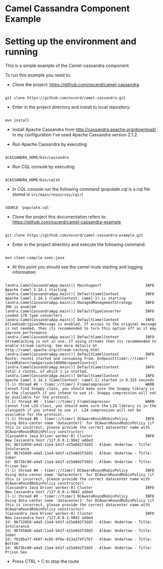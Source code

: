 # Camel Cassandra Component Example

# Setting up the environment and running

This is a simple example of the Camel-cassandra component.

To run this example you need to:

- Clone the project: https://github.com/oscerd/camel-cassandra

```shell

git clone https://github.com/oscerd/camel-cassandra.git

```

- Enter in the project directory and install to local repository: 

```shell

mvn install

```

- Install Apache Cassandra from http://cassandra.apache.org/download/ . In my configuration I've used Apache Cassandra version 2.1.2.

- Run Apache Cassandra by executing 

```shell

$CASSANDRA_HOME/bin/cassandra

```

- Run CQL console by executing 

```shell

$CASSANDRA_HOME/bin/cqlsh

```

- In CQL console run the following command (populate.cql is a cql file stored in `src/main/resources/cql/`)

```shell

SOURCE 'populate.cql'

```

- Clone the project this documentation refers to: https://github.com/oscerd/camel-cassandra-example

```shell

git clone https://github.com/oscerd/camel-cassandra-example.git

```

- Enter in the project directory and execute the following command:

```shell

mvn clean compile exec:java

```

- At this point you should see the camel route starting and logging information:

```shell

[andra.CamelCassandraApp.main()] MainSupport                    INFO  Apache Camel 2.14.1 starting
[andra.CamelCassandraApp.main()] DefaultCamelContext            INFO  Apache Camel 2.14.1 (CamelContext: camel-1) is starting
[andra.CamelCassandraApp.main()] ManagedManagementStrategy      INFO  JMX is enabled
[andra.CamelCassandraApp.main()] DefaultTypeConverter           INFO  Loaded 178 type converters
[andra.CamelCassandraApp.main()] DefaultCamelContext            INFO  AllowUseOriginalMessage is enabled. If access to the original message is not needed, then its recommended to turn this option off as it may improve performance.
[andra.CamelCassandraApp.main()] DefaultCamelContext            INFO  StreamCaching is not in use. If using streams then its recommended to enable stream caching. See more details at http://camel.apache.org/stream-caching.html
[andra.CamelCassandraApp.main()] DefaultCamelContext            INFO  Route: route1 started and consuming from: Endpoint[timer://timer?fixedRate=true&period=10000&repeatCount=1]
[andra.CamelCassandraApp.main()] DefaultCamelContext            INFO  Total 1 routes, of which 1 is started.
[andra.CamelCassandraApp.main()] DefaultCamelContext            INFO  Apache Camel 2.14.1 (CamelContext: camel-1) started in 0.325 seconds
[l-1) thread #0 - timer://timer] FrameCompressor                WARN  Cannot find Snappy class, you should make sure the Snappy library is in the classpath if you intend to use it. Snappy compression will not be available for the protocol.
[l-1) thread #0 - timer://timer] FrameCompressor                WARN  Cannot find LZ4 class, you should make sure the LZ4 library is in the classpath if you intend to use it. LZ4 compression will not be available for the protocol.
[l-1) thread #0 - timer://timer] DCAwareRoundRobinPolicy        INFO  Using data-center name 'datacenter1' for DCAwareRoundRobinPolicy (if this is incorrect, please provide the correct datacenter name with DCAwareRoundRobinPolicy constructor)
[Cassandra Java Driver worker-0] Cluster                        INFO  New Cassandra host /127.0.0.1:9042 added
Id: 9b732050-a4a5-11e4-b41f-e15e042f3dd3 - Album: Undertow - Title: Intolerance
Id: 9b7458d0-a4a5-11e4-b41f-e15e042f3dd3 - Album: Undertow - Title: Sober
Id: 9b73bc90-a4a5-11e4-b41f-e15e042f3dd3 - Album: Undertow - Title: Prison Sex
[l-1) thread #0 - timer://timer] DCAwareRoundRobinPolicy        INFO  Using data-center name 'datacenter1' for DCAwareRoundRobinPolicy (if this is incorrect, please provide the correct datacenter name with DCAwareRoundRobinPolicy constructor)
[Cassandra Java Driver worker-0] Cluster                        INFO  New Cassandra host /127.0.0.1:9042 added
[l-1) thread #0 - timer://timer] DCAwareRoundRobinPolicy        INFO  Using data-center name 'datacenter1' for DCAwareRoundRobinPolicy (if this is incorrect, please provide the correct datacenter name with DCAwareRoundRobinPolicy constructor)
[Cassandra Java Driver worker-0] Cluster                        INFO  New Cassandra host /127.0.0.1:9042 added
Id: 9b732050-a4a5-11e4-b41f-e15e042f3dd3 - Album: Undertow - Title: Intolerance
Id: 9b7458d0-a4a5-11e4-b41f-e15e042f3dd3 - Album: Undertow - Title: Sober
Id: f619ba7f-668f-4cb5-9f6e-613a274f176f - Album: Undertow - Title: Bottom
Id: 9b73bc90-a4a5-11e4-b41f-e15e042f3dd3 - Album: Undertow - Title: Prison Sex

```

- Press CTRL + C to stop the route
